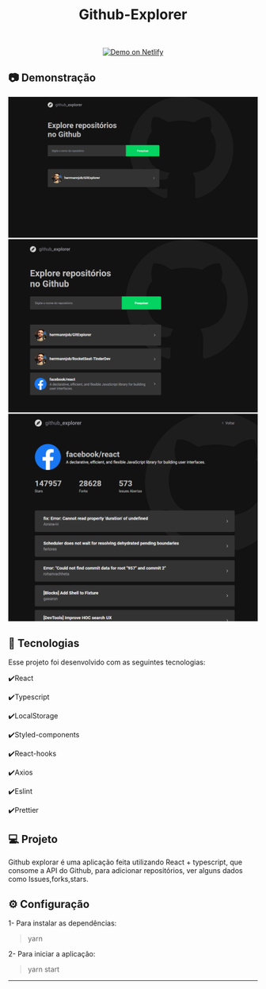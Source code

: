 ﻿
<h1 align="center">
   Github-Explorer
</h1>

<br>

<p align="center">
  <a href="https://githubexplorerghg.netlify.app/" target="_blank">
    <img alt="Demo on Netlify" src="https://res.cloudinary.com/lukemorales/image/upload/v1563043495/readme_logos/demo_on_netlify_bbuvjz.png">
  </a>
</p>

## :camera: Demonstração

![gif](github/githubexplorer.gif)
![png1](github/Dashboard.png)
![png2](github/Repository.png)

## :rocket: Tecnologias

Esse projeto foi desenvolvido com as seguintes tecnologias:

✔️React

✔️Typescript

✔️LocalStorage

✔️Styled-components

✔️React-hooks

✔️Axios

✔️Eslint

✔️Prettier


## 💻 Projeto

Github explorar é uma aplicação feita utilizando React + typescript, que consome a API do Github, para adicionar repositórios, ver alguns dados como Issues,forks,stars.

## ⚙ Configuração

1- Para instalar as dependências:
> yarn

2- Para iniciar a aplicação:
> yarn start


---

